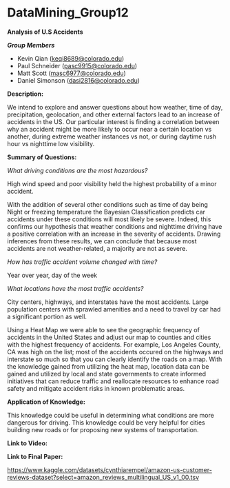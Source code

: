 # DataMining_Group12

**Analysis of U.S Accidents** 

***Group Members*** 

- Kevin Qian (keqi8689@colorado.edu)
- Paul Schneider (pasc9915@colorado.edu)
- Matt Scott (masc6977@colorado.edu)
- Daniel Simonson (dasi2816@colorado.edu)

**Description:**

We intend to explore and answer questions about how weather, time of day, precipitation, geolocation, and other external factors lead to an increase of accidents in the US.  Our particular interest is finding a correlation between why an accident might be more likely to occur near a certain location vs another, during extreme weather instances vs not, or during daytime rush hour vs nighttime low visibility.

**Summary of Questions:**

*What driving conditions are the most hazardous?*

High wind speed and poor visibility held the highest probability of a minor accident.

With the addition of several other conditions such as time of day being Night or freezing temperature the Bayesian Classification predicts car accidents under these conditions will most likely be severe. Indeed, this confirms our hypothesis that weather conditions and nighttime driving have a positive correlation with an increase in the severity of accidents. Drawing inferences from these results, we can conclude that because most accidents are not weather-related, a majority are not as severe. 

*How has traffic accident volume changed with time?*

Year over year, day of the week


*What locations have the most traffic accidents?*

City centers, highways, and interstates have the most accidents. Large population centers with sprawled amenities and a need to travel by car had a significant portion as well.

Using a Heat Map we were able to see the geographic frequency of accidents in the United States and adjust our map to counties and cities with the highest frequency of accidents. For example, Los Angeles County, CA was high on the list; most of the accidents occured on the highways and interstate so much so that you can clearly identify the roads on a map. With the knowledge gained from utilizing the heat map, location data can be gained and utilized by local and state governments to create informed initiatives that can reduce traffic and reallocate resources to enhance road safety and mitigate accident risks in known problematic areas.


**Application of Knowledge:**

This knowledge could be useful in determining what conditions are more dangerous for driving. This knowledge could be very helpful for cities building new roads or for proposing new systems of transportation. 


**Link to Video:**

**Link to Final Paper:**

https://www.kaggle.com/datasets/cynthiarempel/amazon-us-customer-reviews-dataset?select=amazon_reviews_multilingual_US_v1_00.tsv
